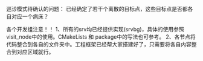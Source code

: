 巡诊模式待确认的问题：
    已经确定了若干个离散的目标点，这些目标点是否都各自对应一个病床？

各个开发组注意！！
    1、所有的srv均已经提供实现(srvbg)，具体的使用参照visit_node中的使用。CMakeLists 和 package中的写法也可参考。
    2、各节点将代码整合到各自的文件夹中。工程框架已经帮大家搭建好了，只需要将各自内容整合到对应区域就行。